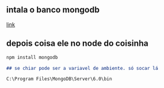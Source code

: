 ## intala o banco mongodb

[link](https://www.mongodb.com/try/download/community)

## depois coisa ele no node do coisinha

 ```markdown
 npm install mongodb 

## se chiar pode ser a variavel de ambiente. só socar lá

C:\Program Files\MongoDB\Server\6.0\bin
